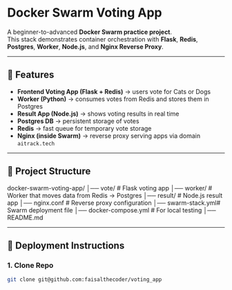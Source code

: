 # Docker Swarm Voting App

A beginner-to-advanced **Docker Swarm practice project**.  
This stack demonstrates container orchestration with **Flask**, **Redis**, **Postgres**, **Worker**, **Node.js**, and **Nginx Reverse Proxy**.

---

## 🚀 Features
- **Frontend Voting App (Flask + Redis)** → users vote for Cats or Dogs  
- **Worker (Python)** → consumes votes from Redis and stores them in Postgres  
- **Result App (Node.js)** → shows voting results in real time  
- **Postgres DB** → persistent storage of votes  
- **Redis** → fast queue for temporary vote storage  
- **Nginx (inside Swarm)** → reverse proxy serving apps via domain `aitrack.tech`

---

## 📂 Project Structure
docker-swarm-voting-app/
│── vote/ # Flask voting app
│── worker/ # Worker that moves data from Redis → Postgres
│── result/ # Node.js result app
│── nginx.conf # Reverse proxy configuration
│── swarm-stack.yml# Swarm deployment file
│── docker-compose.yml # For local testing
│── README.md

---

## 🔧 Deployment Instructions

### 1. Clone Repo
```bash
git clone git@github.com:faisalthecoder/voting_app

